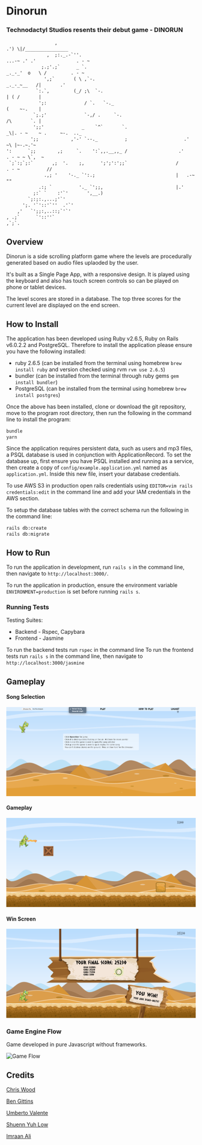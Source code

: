 # Dinorun

### Technodactyl Studios resents their debut game - DINORUN
```
                  ,                                                            .') \|/________________
               ,  ;:._.-`''.                                            ...-~ .' .'               . - ~
             ;.;'.;`      _ `.                                     _._-_'  o   \ /         . - ~
              ',;`       ( \ ,`-.                                   _._-_~__   /|       .'
           `:.`,         (_/ ;\  `-.                                        | ( /       |
            ';:              / `.   `-._                                    (    ~-.    |
          `;.;'              `-,/ .     `-.                                 /\       `. |
          ';;'              _    `^`       `.                      _\|. - ~    ~ .     ~-.  .._
         ';;            ,'-' `--._          ;                     .'                ~\ |~-.~.'~
':      `;;        ,;     `.    ':`,,.__,,_ /                   .'            . - ~ ~ \`,  ~
 `;`:;`;:`       ,;  '.    ;,      ';';':';;`                  /       . - ~          //
              .,; '    '-._ `':.;                              |   .-~                ""
            .:; `          '._ `';;,                           |.'
          ;:` `    :'`'       ',__.)                          
        `;:;:.,...;'`'                                      
      ';. '`'::'`''  .'`'                                   
    ,'   `';;:,..::;`'`'                                           
, .;`      `'::''`                                                
,`;`.                                             
```




    

             
             








## Overview

Dinorun is a side scrolling platform game where the levels are procedurally generated based on audio files uplaoded by the user. 

It's built as a Single Page App, with a responsive design. It is played using the keyboard and also has touch screen controls so can be played on phone or tablet devices.

The level scores are stored in a database. The top three scores for the current level are displayed on the end screen.

## How to Install

The application has been developed using Ruby v2.6.5, Ruby on Rails v6.0.2.2 and PostgreSQL. Therefore to install the application please ensure you have the following installed:
- ruby 2.6.5 (can be installed from the terminal using homebrew ```brew install ruby``` and version checked using rvm ```rvm use 2.6.5```)
- bundler (can be installed from the terminal through ruby gems ```gem install bundler```)
- PostgreSQL (can be installed from the terminal using homebrew ```brew install postgres```)

Once the above has been installed, clone or download the git repository, move to the program root directory, then run the following in the command line to install the program:

```
bundle
yarn
```

Since the application requires persistent data, such as users and mp3 files, a PSQL database is used in conjunction with ApplicationRecord. To set the database up, first ensure you have PSQL installed and running as a service, then create a copy of ```config/example.application.yml``` named as ```application.yml```. Inside this new file, insert your database credentials.

To use AWS S3 in production open rails credentials using ```EDITOR=vim rails credentials:edit``` in the command line and add your IAM credentials in the AWS section.

To setup the database tables with the correct schema run the following in the command line:

```
rails db:create
rails db:migrate
```

## How to Run

To run the application in development, run `rails s` in the command line, then navigate to `http://localhost:3000/`.

To run the application in production, ensure the environment variable ```ENVIRONMENT=production``` is set before running `rails s`.


### Running Tests

Testing Suites: 
- Backend - Rspec, Capybara 
- Frontend - Jasmine

To run the backend tests run `rspec` in the command line
To run the frontend tests run `rails s` in the command line, then navigate to `http://localhost:3000/jasmine`

## Gameplay

#### Song Selection
![Gameplay](docs/dinorun_song_selection.png)

#### Gameplay
![Gameplay](docs/dinorun_gameplay.png)

#### Win Screen
![Gameplay](docs/dinorun_win.png)

### Game Engine Flow

Game developed in pure Javascript without frameworks. 

![Game Flow]()


## Credits

[Chris Wood](https://github.com/cpcwood)

[Ben Gittins](https://github.com/squareben1)

[Umberto Valente](https://github.com/Uvalente)

[Shuenn Yuh Low](https://github.com/shaunlsy)

[Imraan Ali](https://github.com/Immers23)
